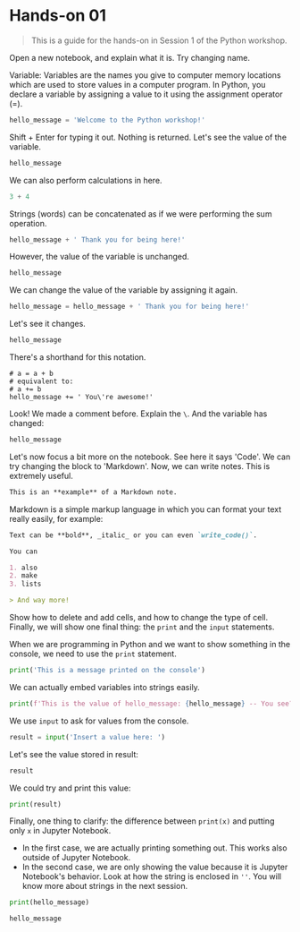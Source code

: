# Hands-on 01

> This is a guide for the hands-on in Session 1 of the Python workshop.

Open a new notebook, and explain what it is. Try changing name.

Variable: Variables are the names you give to computer memory locations which are used to store values in a computer program. In Python, you declare a variable by assigning a value to it using the assignment operator (=).

```py
hello_message = 'Welcome to the Python workshop!'
```

Shift + Enter for typing it out. Nothing is returned. Let's see the value of the variable.

```py
hello_message
```

We can also perform calculations in here.

```py
3 + 4
```

Strings (words) can be concatenated as if we were performing the sum operation.

```py
hello_message + ' Thank you for being here!'
```

However, the value of the variable is unchanged.

```py
hello_message
```

We can change the value of the variable by assigning it again.

```py
hello_message = hello_message + ' Thank you for being here!'
```

Let's see it changes.

```py
hello_message
```

There's a shorthand for this notation.

```
# a = a + b
# equivalent to:
# a += b
hello_message += ' You\'re awesome!'
```

Look! We made a comment before. Explain the `\`. And the variable has changed:

```py
hello_message
```

Let's now focus a bit more on the notebook. See here it says 'Code'. We can try changing the block to 'Markdown'. Now, we can write notes. This is extremely useful.

```md
This is an **example** of a Markdown note.
```

Markdown is a simple markup language in which you can format your text really easily, for example:

```md
Text can be **bold**, _italic_ or you can even `write_code()`.

You can

1. also
2. make
3. lists

> And way more!
```

Show how to delete and add cells, and how to change the type of cell. Finally, we will show one final thing: the `print` and the `input` statements.

When we are programming in Python and we want to show something in the console, we need to use the `print` statement.

```py
print('This is a message printed on the console')
```

We can actually embed variables into strings easily.

```py
print(f'This is the value of hello_message: {hello_message} -- You see?')
```

We use `input` to ask for values from the console.

```py
result = input('Insert a value here: ')
```

Let's see the value stored in result:

```py
result
```

We could try and print this value:

```py
print(result)
```

Finally, one thing to clarify: the difference between `print(x)` and putting only `x` in Jupyter Notebook.

- In the first case, we are actually printing something out. This works also outside of Jupyter Notebook.
- In the second case, we are only showing the value because it is Jupyter Notebook's behavior. Look at how the string is enclosed in `''`. You will know more about strings in the next session.

```py
print(hello_message)
```

```py
hello_message
```
